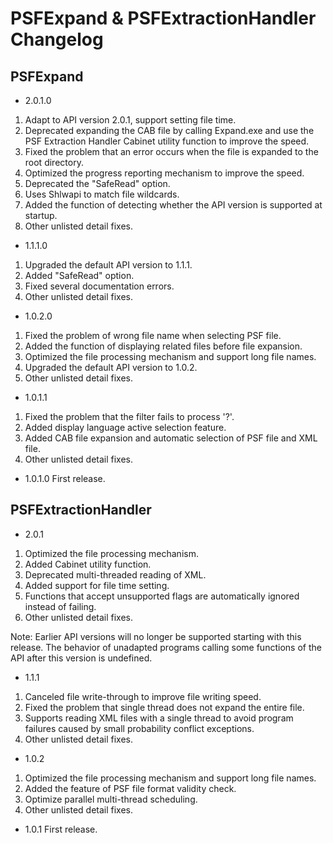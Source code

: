 # PSFExpand & PSFExtractionHandler Changelog

## PSFExpand
- 2.0.1.0
1. Adapt to API version 2.0.1, support setting file time.
2. Deprecated expanding the CAB file by calling Expand.exe and use the PSF Extraction Handler Cabinet utility function to improve the speed.
3. Fixed the problem that an error occurs when the file is expanded to the root directory.
4. Optimized the progress reporting mechanism to improve the speed.
5. Deprecated the "SafeRead" option.
6. Uses Shlwapi to match file wildcards.
7. Added the function of detecting whether the API version is supported at startup.
8. Other unlisted detail fixes.

- 1.1.1.0
1. Upgraded the default API version to 1.1.1.
2. Added "SafeRead" option.
3. Fixed several documentation errors.
4. Other unlisted detail fixes.

- 1.0.2.0
1. Fixed the problem of wrong file name when selecting PSF file.
2. Added the function of displaying related files before file expansion.
3. Optimized the file processing mechanism and support long file names.
4. Upgraded the default API version to 1.0.2.
5. Other unlisted detail fixes.

- 1.0.1.1
1. Fixed the problem that the filter fails to process '?'.
2. Added display language active selection feature.
3. Added CAB file expansion and automatic selection of PSF file and XML file.
4. Other unlisted detail fixes.


- 1.0.1.0
First release.


## PSFExtractionHandler
- 2.0.1
1. Optimized the file processing mechanism.
2. Added Cabinet utility function.
3. Deprecated multi-threaded reading of XML.
4. Added support for file time setting.
5. Functions that accept unsupported flags are automatically ignored instead of failing.
6. Other unlisted detail fixes.

Note: Earlier API versions will no longer be supported starting with this release. The behavior of unadapted programs calling some functions of the API after this version is undefined.

- 1.1.1
1. Canceled file write-through to improve file writing speed.
2. Fixed the problem that single thread does not expand the entire file.
3. Supports reading XML files with a single thread to avoid program failures caused by small probability conflict exceptions.
4. Other unlisted detail fixes.

- 1.0.2
1. Optimized the file processing mechanism and support long file names.
2. Added the feature of PSF file format validity check.
3. Optimize parallel multi-thread scheduling.
4. Other unlisted detail fixes.

- 1.0.1
First release.

